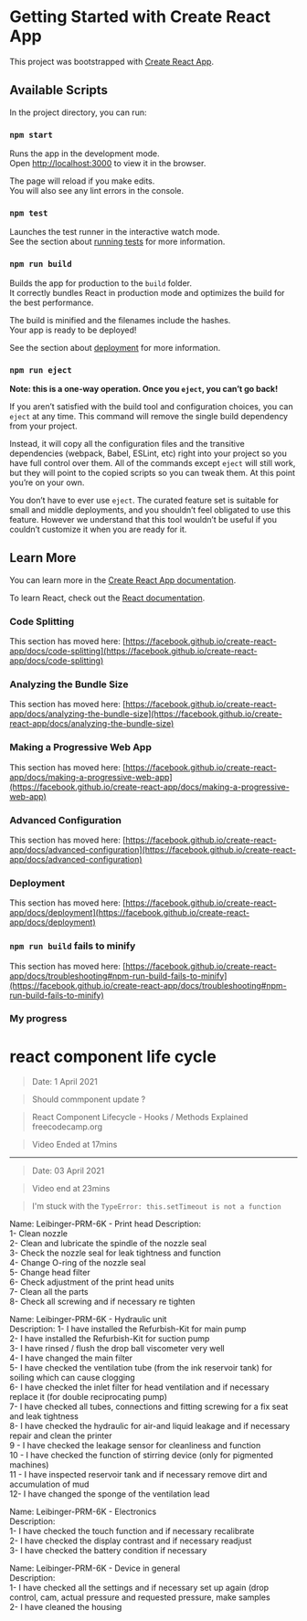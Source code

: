 # Getting Started with Create React App

This project was bootstrapped with [Create React App](https://github.com/facebook/create-react-app).

## Available Scripts

In the project directory, you can run:

### `npm start`

Runs the app in the development mode.\
Open [http://localhost:3000](http://localhost:3000) to view it in the browser.

The page will reload if you make edits.\
You will also see any lint errors in the console.

### `npm test`

Launches the test runner in the interactive watch mode.\
See the section about [running tests](https://facebook.github.io/create-react-app/docs/running-tests) for more information.

### `npm run build`

Builds the app for production to the `build` folder.\
It correctly bundles React in production mode and optimizes the build for the best performance.

The build is minified and the filenames include the hashes.\
Your app is ready to be deployed!

See the section about [deployment](https://facebook.github.io/create-react-app/docs/deployment) for more information.

### `npm run eject`

**Note: this is a one-way operation. Once you `eject`, you can’t go back!**

If you aren’t satisfied with the build tool and configuration choices, you can `eject` at any time. This command will remove the single build dependency from your project.

Instead, it will copy all the configuration files and the transitive dependencies (webpack, Babel, ESLint, etc) right into your project so you have full control over them. All of the commands except `eject` will still work, but they will point to the copied scripts so you can tweak them. At this point you’re on your own.

You don’t have to ever use `eject`. The curated feature set is suitable for small and middle deployments, and you shouldn’t feel obligated to use this feature. However we understand that this tool wouldn’t be useful if you couldn’t customize it when you are ready for it.

## Learn More

You can learn more in the [Create React App documentation](https://facebook.github.io/create-react-app/docs/getting-started).

To learn React, check out the [React documentation](https://reactjs.org/).

### Code Splitting

This section has moved here: [https://facebook.github.io/create-react-app/docs/code-splitting](https://facebook.github.io/create-react-app/docs/code-splitting)

### Analyzing the Bundle Size

This section has moved here: [https://facebook.github.io/create-react-app/docs/analyzing-the-bundle-size](https://facebook.github.io/create-react-app/docs/analyzing-the-bundle-size)

### Making a Progressive Web App

This section has moved here: [https://facebook.github.io/create-react-app/docs/making-a-progressive-web-app](https://facebook.github.io/create-react-app/docs/making-a-progressive-web-app)

### Advanced Configuration

This section has moved here: [https://facebook.github.io/create-react-app/docs/advanced-configuration](https://facebook.github.io/create-react-app/docs/advanced-configuration)

### Deployment

This section has moved here: [https://facebook.github.io/create-react-app/docs/deployment](https://facebook.github.io/create-react-app/docs/deployment)

### `npm run build` fails to minify

This section has moved here: [https://facebook.github.io/create-react-app/docs/troubleshooting#npm-run-build-fails-to-minify](https://facebook.github.io/create-react-app/docs/troubleshooting#npm-run-build-fails-to-minify)


### My progress

# react component life cycle 

> Date: 1 April 2021

> Should commponent update ?

> React Component Lifecycle - Hooks / Methods Explained freecodecamp.org

> Video Ended at 17mins

**************************************************************************************

> Date: 03 April 2021

> Video end at 23mins 

> I'm stuck with the `TypeError: this.setTimeout is not a function`


Name: Leibinger-PRM-6K - Print head Description:\
1- Clean nozzle \
2- Clean and lubricate the spindle of the nozzle seal\
3- Check the nozzle seal for leak tightness and function\
4- Change O-ring of the nozzle seal\
5- Change head filter \
6- Check adjustment of the print head units\
7- Clean all the parts \
8- Check all screwing and if necessary re tighten

Name: Leibinger-PRM-6K - Hydraulic unit\
Description:
1- I have installed the Refurbish-Kit for main pump \
2- I have installed the Refurbish-Kit for suction pump\
3- I have rinsed  / flush the drop ball viscometer very well\
4- I have changed the main filter\
5- I have checked the ventilation tube (from the ink reservoir tank) for soiling which can cause clogging\
6- I have checked the inlet filter for head ventilation and if necessary replace it (for double reciprocating pump) \
7- I have checked  all tubes, connections and fitting screwing for a fix seat and leak tightness\
8- I have checked the hydraulic for air-and liquid leakage and if necessary repair and clean the printer \
9 - I have checked the leakage sensor for cleanliness and function \
10 - I have checked the function of stirring device (only for pigmented machines)\
11 - I have inspected reservoir tank and if necessary remove dirt and accumulation of mud \
12- I have changed the sponge of the ventilation lead 

Name: Leibinger-PRM-6K - Electronics\
Description:\
1- I have checked the  touch function and if necessary recalibrate \
2- I have checked the  display contrast and if necessary readjust \
3- I have checked the  battery condition if necessary

Name: Leibinger-PRM-6K - Device in general\
Description:\
1- I have checked all the settings and if necessary set up again (drop control, cam, actual pressure and requested pressure, make samples \
2- I have cleaned the housing